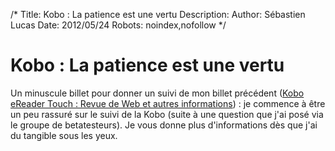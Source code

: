 /*
Title: Kobo : La patience est une vertu
Description: 
Author: Sébastien Lucas
Date: 2012/05/24
Robots: noindex,nofollow
*/
# Kobo : La patience est une vertu

Un minuscule billet pour donner un suivi de mon billet précédent ([Kobo eReader Touch : Revue de Web et autres informations](/blog/kobo-ereader-touch-15)) : je commence à être un peu rassuré sur le suivi de la Kobo (suite à une question que j'ai posé via le groupe de betatesteurs). Je vous donne plus d'informations dès que j'ai du tangible sous les yeux.

